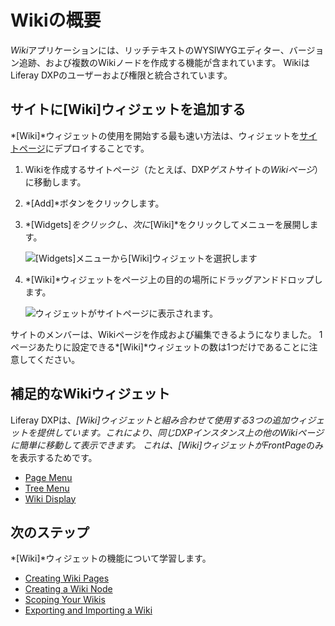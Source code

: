 # Wikiの概要

*Wiki*アプリケーションには、リッチテキストのWYSIWYGエディター、バージョン追跡、および複数のWikiノードを作成する機能が含まれています。 WikiはLiferay DXPのユーザーおよび権限と統合されています。

## サイトに[Wiki]ウィジェットを追加する

*[Wiki]*ウィジェットの使用を開始する最も速い方法は、ウィジェットを[サイトページ](../../../site-building/creating-pages/understanding-pages/understanding-pages.md)にデプロイすることです。

1.  Wikiを作成するサイトページ（たとえば、DXP*ゲスト*サイトの*Wikiページ*）に移動します。

2.  *[Add]*ボタンをクリックします。

3.  *[Widgets]*をクリックし、次に*[Wiki]*をクリックしてメニューを展開します。

    ![[Widgets]メニューから[Wiki]ウィジェットを選択します](./getting-started-with-wikis/images/01.png)

4.  *[Wiki]*ウィジェットをページ上の目的の場所にドラッグアンドドロップします。

    ![ウィジェットがサイトページに表示されます。](./getting-started-with-wikis/images/02.png)

サイトのメンバーは、Wikiページを作成および編集できるようになりました。 1ページあたりに設定できる*[Wiki]*ウィジェットの数は1つだけであることに注意してください。

## 補足的なWikiウィジェット

Liferay DXPは、*[Wiki]*ウィジェットと組み合わせて使用する3つの追加ウィジェットを提供しています。これにより、同じDXPインスタンス上の他のWikiページに簡単に移動して表示できます。 これは、*[Wiki]*ウィジェットが*FrontPage*のみを表示するためです。

  - [Page Menu](./using-the-page-menu-widget.md)
  - [Tree Menu](./using-the-tree-menu-widget.md)
  - [Wiki Display](./using-the-wiki-display-widget.md)

## 次のステップ

*[Wiki]*ウィジェットの機能について学習します。

  - [Creating Wiki Pages](./creating-wiki-pages.md)
  - [Creating a Wiki Node](./creating-a-node.md)
  - [Scoping Your Wikis](./scoping-your-wikis.md)
  - [Exporting and Importing a Wiki](./exporting-and-importing-a-wiki.md)
